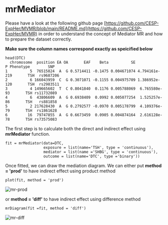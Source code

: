 # mrMediator


Please have a look at the following github page [https://github.com/CESP-ExpHer/MVMR/blob/main/README.md](https://github.com/CESP-ExpHer/MVMR) in order to understand the concept of Mediator MR and how to prepare the dataset correctly. 

**Make sure the column names correspond exactly as speicified below**
```
head(DTC)
  chromosome  position EA OA       EAF    Beta          SE             P Phenotype        SNP
1          5  76515824  A  G 0.5714411 -0.1475 0.004671074 4.794161e-219       TSH  rs9687206
2          6 166043959  C  G 0.3071071 -0.1155 0.004975709 1.386952e-120       TSH  rs2983511
3          4 149665602  T  C 0.8041840  0.1176 0.005788069  6.765580e-93       TSH rs11732089
4          6  43806609  A  G 0.6938409  0.0992 0.005077254  1.525257e-86       TSH   rs881858
5          2 217628430  A  G 0.2792577 -0.0970 0.005178799  4.109376e-79       TSH  rs1861628
6         16  79747855  A  G 0.6673459  0.0905 0.004874164  2.616128e-78       TSH rs73575083
```

The first step is to calculate both the direct and indirect effect using **mrMediator** function.

```
fit = mrMediator(data=DTC,
                 exposure = list(name='TSH', type = 'continuous'),
                 mediator = list(name ='SHBG', type = 'continuous'),
                 outcome = list(name='DTC', type ='binary'))
```
Once fitted, we can draw the mediation diagram. We can either put **method = 'prod'** to have indirect effect using product method
```
plot(fit, method = 'prod')
```
![mr-prod](https://github.com/CESP-ExpHer/mrMediator/assets/24691084/b4d6e560-933a-4151-9df1-9d314ba0f3a2)


or **method = 'diff'** to have indirect effect using difference method
```
mrDiagram(fit =fit, method = 'diff')
```
![mr-diff](https://github.com/CESP-ExpHer/mrMediator/assets/24691084/b654230d-620f-469b-8ef2-b6e467c65d32)
